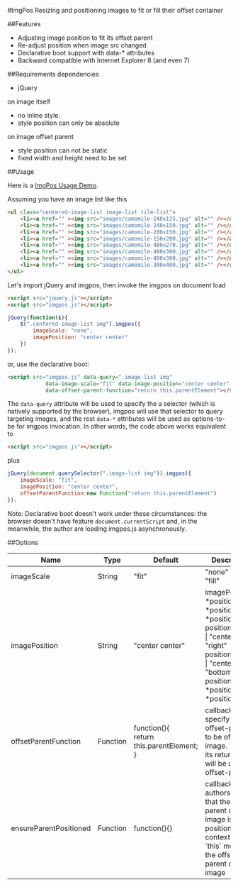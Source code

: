 #ImgPos
Resizing and positioning images to fit or fill their offset container

##Features
+ Adjusting image position to fit its offset parent
+ Re-adjust position when image src changed
+ Declarative boot support with data-* attributes
+ Backward compatible with Internet Explorer 8 (and even 7)

##Requirements
dependencies

+ jQuery

on image itself

+ no inline style.
+ style position can only be absolute

on image offset parent

+ style position can not be static
+ fixed width and height need to be set

##Usage

Here is a [ImgPos Usage Demo](https://fuweichin.github.io/imgpos/demo/demo.html).

Assuming you have an image list like this
```html
<ul class="centered-image-list image-list tile-list">
    <li><a href="" ><img src="images/camomile-240x135.jpg" alt="" /></a></li>
    <li><a href="" ><img src="images/camomile-240x150.jpg" alt="" /></a></li>
    <li><a href="" ><img src="images/camomile-200x150.jpg" alt="" /></a></li>
    <li><a href="" ><img src="images/camomile-150x200.jpg" alt="" /></a></li>
    <li><a href="" ><img src="images/camomile-480x270.jpg" alt="" /></a></li>
    <li><a href="" ><img src="images/camomile-480x300.jpg" alt="" /></a></li>
    <li><a href="" ><img src="images/camomile-400x300.jpg" alt="" /></a></li>
    <li><a href="" ><img src="images/camomile-300x400.jpg" alt="" /></a></li>
</ul>
```
Let's import jQuery and imgpos, then invoke the imgpos on document load
```html
<script src="jquery.js"></script>
<script src="imgpos.js"></script>
```

```javascript
jQuery(function($){
	$(".centered-image-list img").imgpos({
    	imageScale: "none",
        imagePosition: "center center"
    })
});
```
or, use the declarative boot:
```html
<script src="imgpos.js" data-query=".image-list img"
			data-image-scale="fit" data-image-position="center center"
			data-offset-parent-function="return this.parentElement"></script>
```
The `data-query` attribute will be used to specify the a selector (which is natively supported by the browser), imgpos will use that selector to query targeting images, and the rest `data-*` attributes will be used as options-to-be for imgpos invocation.
In other words, the code above works equivalent to
```html
<script src="imgpos.js"></script>
```
plus
```javascript
jQuery(document.querySelector(".image-list img")).imgpos({
	imageScale: "fit",
	imagePosition: "center center",
    offsetParentFunction:new Function("return this.parentElement")
});
```
Note: Declarative boot doesn't work under these circumstances: the browser doesn't have feature `document.currentScript` and, in the meanwhile, the author are loading imgpos.js asynchronously.

##Options
<table>
<thead>
	<tr>
		<th>Name</th>
		<th>Type</th>
		<th>Default</th>
		<th>Description</th>
	</tr>
</thead>
<tbody>
	<tr>
		<td>imageScale</td>
		<td>String</td>
		<td>"fit"</td>
		<td>"none" | "fit" | "fill"</td>
	</tr>
	<tr>
		<td>imagePosition</td>
		<td>String</td>
		<td>"center center"</td>
		<td>imagePosition: *positionX* *positionY* | *positionXOrY*<br/>
		positionX: "left" | "center" | "right"<br/>
		positionY: "top" | "center" | "bottom"<br/>
		positionXOrY: *positionX* | *positionX*
		</td>
	</tr>
	<tr>
		<td>offsetParentFunction</td>
		<td>Function</td>
		<td>function(){<br />return this.parentElement;<br />}</td>
		<td>callback to specify the offset-parent to be of each image.<br />its return-value will be used as offset-parent</td>
	</tr>
	<tr>
		<td>ensureParentPositioned</td>
		<td>Function</td>
		<td>function(){}</td>
		<td>callback to let authors ensure that the offset-parent of each image is positioned<br/>
		contextual `this` means the offset-parent of each image</td>
	</tr>
</tbody>
</table>

